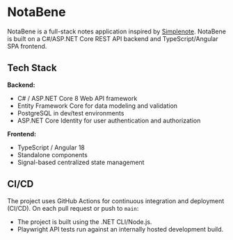 # NotaBene

NotaBene is a full-stack notes application inspired by
[Simplenote](https://simplenote.com/). NotaBene is built on a C#/ASP.NET Core
REST API backend and TypeScript/Angular SPA frontend.

## Tech Stack

**Backend:**

- C# / ASP.NET Core 8 Web API framework
- Entity Framework Core for data modeling and validation
- PostgreSQL in dev/test environments
- ASP.NET Core Identity for user authentication and authorization

**Frontend:**

- TypeScript / Angular 18
- Standalone components
- Signal-based centralized state management

## CI/CD

The project uses GitHub Actions for continuous integration and deployment
(CI/CD). On each pull request or push to `main`:

- The project is built using the .NET CLI/Node.js.
- Playwright API tests run against an internally hosted development build.
